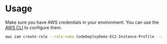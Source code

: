 # Usage

Make sure you have AWS credentials in your environment. You can use the [AWS CLI](https://aws.amazon.com/cli/) to configure them.

```bash
aws iam create-role --role-name CodeDeployDemo-EC2-Instance-Profile --assume-role-policy-document file://CodeDeployDemo-EC2-Trust.json
```